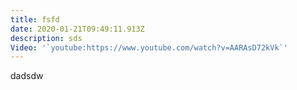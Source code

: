 ```yaml
---
title: fsfd
date: 2020-01-21T09:49:11.913Z
description: sds
Video: '`youtube:https://www.youtube.com/watch?v=AARAsD72kVk`'
---
```

dadsdw
